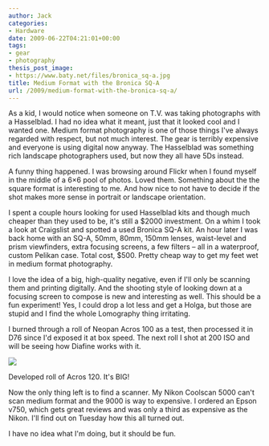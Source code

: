 ```yaml
---
author: Jack
categories:
- Hardware
date: 2009-06-22T04:21:01+00:00
tags:
- gear
- photography
thesis_post_image:
- https://www.baty.net/files/bronica_sq-a.jpg
title: Medium Format with the Bronica SQ-A
url: /2009/medium-format-with-the-bronica-sq-a/
---
```


As a kid, I would notice when someone on T.V. was taking photographs with a Hasselblad. I had no idea what it meant, just that it looked cool and I wanted one. Medium format photography is one of those things I've always regarded with respect, but not much interest. The gear is terribly expensive and everyone is using digital now anyway. The Hasselblad was something rich landscape photographers used, but now they all have 5Ds instead.

A funny thing happened. I was browsing around Flickr when I found myself in the middle of a 6&#215;6 pool of photos. Loved them. Something about the the square format is interesting to me. And how nice to not have to decide if the shot makes more sense in portrait or landscape orientation.

I spent a couple hours looking for used Hasselblad kits and though much cheaper than they used to be, it's still a $2000 investment. On a whim I took a look at Craigslist and spotted a used Bronica SQ-A kit. An hour later I was back home with an SQ-A, 50mm, 80mm, 150mm lenses, waist-level and prism viewfinders, extra focusing screens, a few filters &#8211; all in a waterproof, custom Pelikan case. Total cost, $500. Pretty cheap way to get my feet wet in medium format photography.

I love the idea of a big, high-quality negative, even if I'll only be scanning them and printing digitally. And the shooting style of looking down at a focusing screen to compose is new and interesting as well. This should be a fun experiment! Yes, I could drop a lot less and get a Holga, but those are stupid and I find the whole Lomography thing irritating.

I burned through a roll of Neopan Acros 100 as a test, then processed it in D76 since I'd exposed it at box speed. The next roll I shot at 200 ISO and will be seeing how Diafine works with it.

![][1]
  
<span class="photo_caption">Developed roll of Acros 120. It's BIG!</span>

Now the only thing left is to find a scanner. My Nikon Coolscan 5000 can't scan medium format and the 9000 is way to expensive. I ordered an Epson v750, which gets great reviews and was only a third as expensive as the Nikon. I'll find out on Tuesday how this all turned out.

I have no idea what I'm doing, but it should be fun.

 [1]: https://www.baty.net/files/holding6x6.jpg